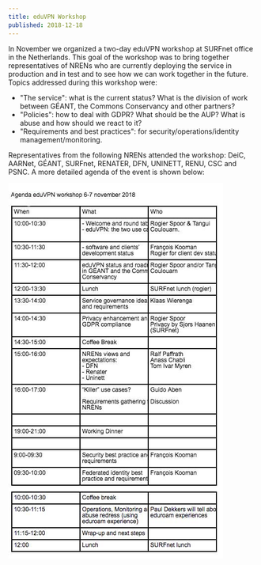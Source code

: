 ```yaml
---
title: eduVPN Workshop
published: 2018-12-18
---
```


In November we organized a two-day eduVPN workshop at SURFnet office in the 
Netherlands. This goal of the workshop was to bring together representatives of 
NRENs who are currently deploying the service in production and in test and to 
see how we can work together in the future. Topics addressed during this 
workshop were:

- "The service": what is the current status? What is the division of work 
  between GÉANT, the Commons Conservancy and other partners?
- "Policies": how to deal with GDPR? What should be the AUP? What is abuse and 
  how should we react to it?
- "Requirements and best practices": for security/operations/identity 
  management/monitoring. 

Representatives from the following NRENs attended the workshop: DeiC, AARNet, 
GÉANT, SURFnet, RENATER, DFN, UNINETT, RENU, CSC and PSNC. A more detailed 
agenda of the event is shown below:

![eduVPN workshop](../img/eduvpn_workshop_nov18-2.jpg)

